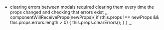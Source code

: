 - clearing errors between modals required clearing them every time the props changed and checking that errors exist
,,,
componentWillReceiveProps(newProps){
  if (this.props !== newProps && this.props.errors.length > 0) {
    this.props.clearErrors();
  }
}
,,,
